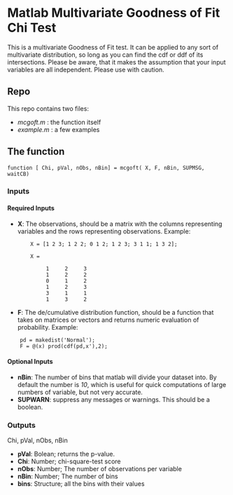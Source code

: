 # Matlab Multivariate Goodness of Fit Chi Test
This is a multivariate Goodness of Fit test. It can be applied to any sort of multivariate distribution, so long as you can find the cdf or ddf of its intersections. Please be aware, that it makes the assumption that your input variables are all independent. Please use with caution.

## Repo
This repo contains two files:
+ *mcgoft.m*    : the function itself
+ *example.m* : a few examples

## The function
```{matlab}
function [ Chi, pVal, nObs, nBin] = mcgoft( X, F, nBin, SUPMSG, waitCB)
```
### Inputs
#### Required Inputs
- **X**: The observations, should be a matrix with the columns representing variables and the rows representing observations. Example:
    ```{matlab}
        X = [1 2 3; 1 2 2; 0 1 2; 1 2 3; 3 1 1; 1 3 2];
    ```
    ```{}
        X =

             1     2     3
             1     2     2
             0     1     2
             1     2     3
             3     1     1
             1     3     2
    ```
- **F**: The de/cumulative distribution function, should be a function that takes on matrices or vectors and returns numeric evaluation of probability.
Example:
```{matlab}
    pd = makedist('Normal');
    F = @(x) prod(cdf(pd,x'),2);
```
#### Optional Inputs
- **nBin**: The number of bins that matlab will divide your dataset into. By default the number is *10*, which is useful for quick computations of large numbers of variable, but not very accurate.
- **SUPWARN**: suppress any messages or warnings. This should be a boolean.

### Outputs
Chi, pVal, nObs, nBin
- **pVal**: Bolean;   returns the p-value.
- **Chi**: Number;   chi-square-test score    
- **nObs**: Number;   The number of observations per variable
- **nBin**: Number;   The number of bins
- **bins**: Structure; all the bins with their values

